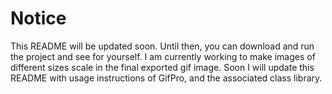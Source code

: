 Notice
======

This README will be updated soon. Until then, you can download and run the project and see for yourself. I am currently working to make images of different sizes scale in the final exported gif image. Soon I will update this README with usage instructions of GifPro, and the associated class library.
